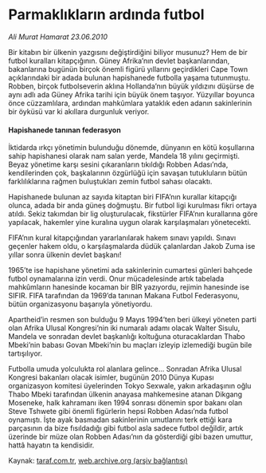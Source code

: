 # Parmaklıkların ardında futbol

*Ali Murat Hamarat 23.06.2010*

<div class="yazi"><p>Bir kitabın bir ülkenin yazgısını değiştirdiğini biliyor musunuz? Hem de bir futbol kuralları kitapçığının. Güney Afrika’nın devlet başkanlarından, bakanlarına bugünün birçok önemli figürü yıllarını geçirdikleri Cape Town açıklarındaki bir adada bulunan hapishanede futbolla yaşama tutunmuştu. Robben, birçok futbolseverin aklına Hollanda’nın büyük yıldızını düşürse de aynı adlı ada Güney Afrika tarihi için büyük önem taşıyor. Yüzyıllar boyunca önce cüzzamlılara, ardından mahkûmlara yataklık eden adanın sakinlerinin bir öyküsü var ki akıllara durgunluk veriyor.</p>
<h4>Hapishanede tanınan federasyon</h4>
<p>İktidarda ırkçı yönetimin bulunduğu dönemde, dünyanın en kötü koşullarına sahip hapishanesi olarak nam salan yerde, Mandela 18 yılını geçirmişti. Beyaz yönetime karşı sesini çıkaranların tıkıldığı Robben Adası’nda, kendilerinden çok, başkalarının özgürlüğü için savaşan tutukluların bütün farklılıklarına rağmen buluştukları zemin futbol sahası olacaktı.</p>
<p>Hapishanede bulunan az sayıda kitaptan biri FIFA’nın kurallar kitapçığı olunca, adada bir anda güneş doğmuştu. Bir futbol ligi kurulması fikri ortaya atıldı. Sekiz takımdan bir lig oluşturulacak, fikstürler FIFA’nın kurallarına göre yapılacak, hakemler yine kuralına uygun olarak karşılaşmaları yönetecekti.</p>
<p>FIFA’nın kural kitapçığından yararlanılarak hakem sınavı yapıldı. Sınavı geçenler hakem oldu, o karşılaşmalarda düdük çalanlardan Jakob Zuma ise yıllar sonra ülkenin devlet başkanı!</p>
<p>1965’te ise hapishane yönetimi ada sakinlerinin cumartesi günleri bahçede futbol oynamalarına izin verdi. Onur mücadelesinde artık tabelada mahkûmların hanesinde kocaman bir BİR yazıyordu, rejimin hanesinde ise SIFIR. FIFA tarafından da 1969’da tanınan Makana Futbol Federasyonu, bütün organizasyonu başarıyla yönetiyordu.</p>
<p>Apartheid’in resmen son bulduğu 9 Mayıs 1994’ten beri ülkeyi yöneten parti olan Afrika Ulusal Kongresi’nin iki numaralı adamı olacak Walter Sisulu, Mandela ve sonradan devlet başkanlığı koltuğuna oturacaklardan Thabo Mbeki’nin babası Govan Mbeki’nin bu maçları izleyip izlemediği bugün bile tartışılıyor.</p>
<p>Futbolla umuda yolculukta rol alanlara gelince... Sonradan Afrika Ulusal Kongresi bakanları olacak isimler, bugünün 2010 Dünya Kupası organizasyon komitesi üyelerinden Tokyo Sexwale, yakın arkadaşının oğlu Thabo Mbeki tarafından ülkenin anayasa mahkemesine atanan Dikgang Moseneke, halk kahramanı iken 1994 sonrası dönemin spor bakanı olan Steve Tshwete gibi önemli figürlerin hepsi Robben Adası’nda futbol oynamıştı. İşte ayak basmadan sakinlerinin umutlarını terk ettiği kara parçasının da bize fısıldadığı gibi futbol asla sadece futbol değildir, artık üzerinde bir müze olan Robben Adası’nın da gösterdiği gibi bazen umuttur, hattâ hayatın ta kendisidir.</p></div>

Kaynak: [taraf.com.tr](http://www.taraf.com.tr:80/ali-murat-hamarat/makale-parmakliklarin-ardinda-futbol.htm), [web.archive.org (arşiv bağlantısı)](http://web.archive.org/web/20100627015801/http://www.taraf.com.tr:80/ali-murat-hamarat/makale-parmakliklarin-ardinda-futbol.htm)
